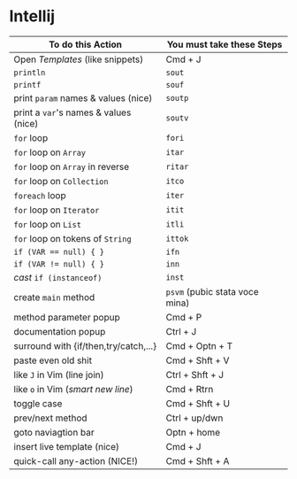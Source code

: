 # Intellij

To do this Action                    | You must take these Steps
-------------------------------------|--------------------------
Open *Templates* (like snippets)     | Cmd + J
`println`                            | `sout`
`printf`                             | `souf`
print `param` names & values (nice)  | `soutp`
print a `var`'s names & values (nice)| `soutv`
`for` loop                           | `fori`
`for` loop on `Array`                | `itar`
`for` loop on `Array` in reverse     | `ritar`
`for` loop on `Collection`           | `itco`
`foreach` loop                       | `iter`
`for` loop on `Iterator`             | `itit`
`for` loop on `List`                 | `itli`
`for` loop on tokens of `String`     | `ittok`
`if (VAR == null) { }`               | `ifn`
`if (VAR != null) { }`               | `inn`
*cast* `if (instanceof)`             | `inst`
create `main` method                 | `psvm` (pubic stata voce mina)
method parameter popup               | Cmd + P
documentation popup                  | Ctrl + J
surround with {if/then,try/catch,...}| Cmd + Optn + T
paste even old shit                  | Cmd + Shft + V
like `J` in Vim (line join)          | Ctrl + Shft + J
like `o` in Vim (*smart new line*)   | Cmd + Rtrn
toggle case                          | Cmd + Shft + U
prev/next method                     | Ctrl + up/dwn
goto naviagtion bar                  | Optn + home
insert live template (nice)          | Cmd + J
quick-call any-action (NICE!)        | Cmd + Shft + A

